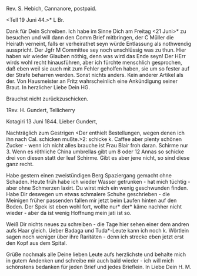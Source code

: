 Rev. S. Hebich, Cannanore, postpaid.

 <Tell 19 Juni 44.>*
L Br.

Dank für Dein Schreiben. Ich habe im Sinne Dich am Freitag <21 Juni>* zu besuchen und will dann den Comm Brief mitbringen, der C Müller die Heirath verneint, falls er verheirathet seyn würde Entlassung als nothwendig ausspricht. Der Jgfr M Committee sey noch unschlüssig was zu thun. Hier haben wir wieder Glauben nöthig, denn was wird das Ende seyn! Der HErr wirds wohl recht hinausführen, aber ich fürchte menschlich gesprochen, daß eben weil sie auch mit zum Fehler geholfen haben, sie um so fester auf der Strafe beharren werden. Sonst nichts anders. Kein anderer Artikel als der. Von Hausmeister an Fritz wahrscheinlich eine Ankündigung seiner Braut.  In herzlicher Liebe
 Dein HG.

Brauchst nicht zurückzuschicken.




1Rev. H. Gundert, Tellicherry

 Kotagiri 13 Juni 1844.
Lieber Gundert,

Nachträglich zum Gestrigen <Der enthielt Bestellungen, wegen denen ich ihn nach Cal. schicken mußte.>2: schicke k. Caffee aber plenty schönen Zucker - wenn ich nicht alles brauche ist Frau Blair froh daran. Schirme nur 3. Wenn es röthliche China umbrellas gibt um 8 oder 12 Annas so schicke drei von diesen statt der leaf Schirme. Gibt es aber jene nicht, so sind diese ganz recht.

Habe gestern einen zweistündigen Berg Spaziergang gemacht ohne Schaden. Heute früh habe ich wieder Wasser getrunken - hat mich tüchtig - aber ohne Schmerzen laxirt. Du wirst mich ein wenig geschwunden finden. Habe Dir deswegen um etwas schmalere Schuhe geschrieben - die Meinigen früher passenden fallen mir jetzt beim Laufen hinten auf den Boden. Der Spek ist eben wohl fort, wollte nur* der* käme nachher nicht wieder - aber da ist wenig Hoffnung mein jati ist so.

Weiß Dir nichts neues zu schreiben - die Tage hier sehen einer dem andren aufs Haar gleich. Ueber Badaga und Tuda*-Leute kann ich noch k. Wörtlein sagen noch weniger über ihre Raritäten - denn ich strecke eben jetzt erst den Kopf aus dem Spital.

Grüße nochmals alle Deine lieben Leute aufs herzlichste und behalte mich in gutem Andenken und schreibe mir auch bald wieder - ich will mich schönstens bedanken für jeden Brief und jedes Brieflein.
 In Liebe
 Dein
 H. M.

